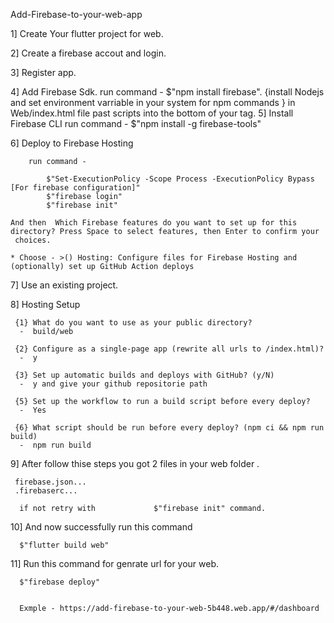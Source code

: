 Add-Firebase-to-your-web-app

1]   Create Your flutter project for web.

2]   Create a firebase accout and login.

3]   Register app.

4]   Add Firebase Sdk.
         run command -   $"npm install firebase".  {install Nodejs and set environment varriable in your system for npm commands }
		 in Web/index.html file  past scripts into the bottom of your <body> tag.
5]   Install Firebase CLI
         run command -  $"npm install -g firebase-tools"	

6]  Deploy to Firebase Hosting 

        run command - 
		
            $"Set-ExecutionPolicy -Scope Process -ExecutionPolicy Bypass  [For firebase configuration]"
			$"firebase login"  
			$"firebase init"
	
	And then  Which Firebase features do you want to set up for this directory? Press Space to select features, then Enter to confirm your      
     choices.
	 
	* Choose - >() Hosting: Configure files for Firebase Hosting and (optionally) set up GitHub Action deploys
	
7]  Use an existing project.

8]  Hosting Setup 
     
	 {1} What do you want to use as your public directory? 
	  -  build/web
	 
	 {2} Configure as a single-page app (rewrite all urls to /index.html)?
	  -  y
	 
	 {3} Set up automatic builds and deploys with GitHub? (y/N) 
	  -  y and give your github repositorie path
	  
	 {5} Set up the workflow to run a build script before every deploy?
	  -  Yes
       
	 {6} What script should be run before every deploy? (npm ci && npm run build) 
	  -  npm run build
	  

9]  After follow thise steps you got 2 files in your web folder .
 
     firebase.json...
     .firebaserc... 
	
	  if not retry with 			$"firebase init" command.
	  
10]  And now successfully run this command  
 
      $"flutter build web"


11]  Run this command for genrate url for your web. 

      $"firebase deploy"
	  
	  
	  Exmple - https://add-firebase-to-your-web-5b448.web.app/#/dashboard
	  
	

       	
	
	  
	  

	  
	  

	  
	 
	  
 	   
	
	   
		
         
		 
		 
		 
